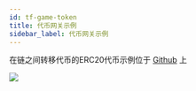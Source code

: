 ```yaml
---
id: tf-game-token
title: 代币网关示例
sidebar_label: 代币网关示例
---
```

在链之间转移代币的ERC20代币示例位于 [Github](https://github.com/loomnetwork/token-gateway-example) 上

![](/developers/docs/img/tf-game-token.gif)